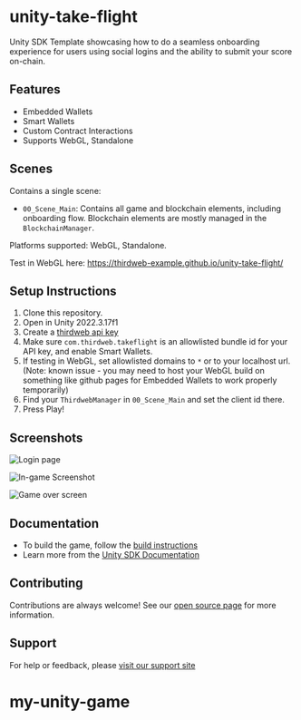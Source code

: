 # unity-take-flight
Unity SDK Template showcasing how to do a seamless onboarding experience for users using social logins and the ability to submit your score on-chain. 

## Features
- Embedded Wallets
- Smart Wallets
- Custom Contract Interactions
- Supports WebGL, Standalone

## Scenes

Contains a single scene:
- `00_Scene_Main`: Contains all game and blockchain elements, including onboarding flow. Blockchain elements are mostly managed in the `BlockchainManager`.


Platforms supported: WebGL, Standalone.

Test in WebGL here: https://thirdweb-example.github.io/unity-take-flight/


 ## Setup Instructions
 1. Clone this repository.
 2. Open in Unity 2022.3.17f1
 3. Create a [thirdweb api key](https://thirdweb.com/create-api-key)
 4. Make sure `com.thirdweb.takeflight` is an allowlisted bundle id for your API key, and enable Smart Wallets.
 5. If testing in WebGL, set allowlisted domains to `*` or to your localhost url. (Note: known issue - you may need to host your WebGL build on something like github pages for Embedded Wallets to work properly temporarily)
 6. Find your `ThirdwebManager` in `00_Scene_Main` and set the client id there.
 7. Press Play!

## Screenshots

![Login page](https://github.com/thirdweb-example/unity-take-flight/assets/57885104/0dc97972-2d66-4716-8385-81a90d29d00f)

![In-game Screenshot](https://github.com/thirdweb-example/unity-take-flight/assets/57885104/08500a58-7513-42c1-9b53-666908b5feca)

![Game over screen](https://github.com/thirdweb-example/unity-take-flight/assets/57885104/a7c75ba1-6d27-40c2-8440-bd61154c883b)




## Documentation

- To build the game, follow the [build instructions](https://github.com/thirdweb-dev/unity-sdk#build)
- Learn more from the [Unity SDK Documentation](https://portal.thirdweb.com/unity)


## Contributing

Contributions are always welcome! See our [open source page](https://thirdweb.com/open-source) for more information. 


## Support 

For help or feedback, please [visit our support site](https://thirdweb.com/support)



# my-unity-game

